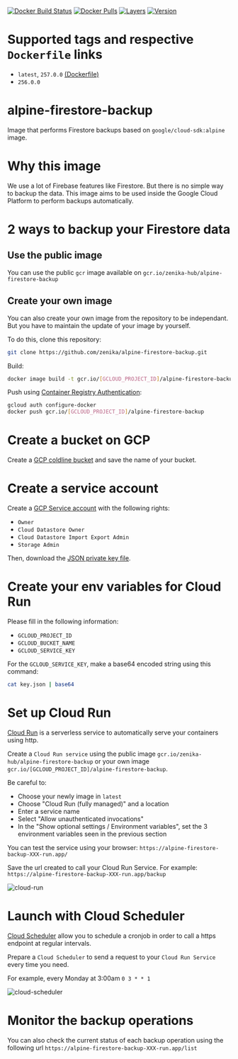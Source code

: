 [![Docker Build Status](https://img.shields.io/docker/cloud/build/zenika/alpine-firestore-backup.svg)](https://hub.docker.com/r/zenika/alpine-firestore-backup/) [![Docker Pulls](https://img.shields.io/docker/pulls/zenika/alpine-firestore-backup.svg)](https://hub.docker.com/r/zenika/alpine-firestore-backup/) [![Layers](https://images.microbadger.com/badges/image/zenika/alpine-firestore-backup.svg)](https://microbadger.com/images/zenika/alpine-firestore-backup) [![Version](https://images.microbadger.com/badges/version/zenika/alpine-firestore-backup.svg)](https://microbadger.com/images/zenika/alpine-firestore-backup)

# Supported tags and respective `Dockerfile` links

- `latest`, `257.0.0` [(Dockerfile)](https://github.com/Zenika/alpine-firestore-backup/blob/master/Dockerfile)
- `256.0.0`

# alpine-firestore-backup

Image that performs Firestore backups based on `google/cloud-sdk:alpine` image.

# Why this image

We use a lot of Firebase features like Firestore.
But there is no simple way to backup the data.
This image aims to be used inside the Google Cloud Platform to perform backups automatically.

# 2 ways to backup your Firestore data

## Use the public image

You can use the public `gcr` image available on `gcr.io/zenika-hub/alpine-firestore-backup`

## Create your own image

You can also create your own image from the repository to be independant. But you have to maintain the update of your image by yourself.

To do this, clone this repository:

```sh
git clone https://github.com/zenika/alpine-firestore-backup.git
```

Build:

```sh
docker image build -t gcr.io/[GCLOUD_PROJECT_ID]/alpine-firestore-backup
```

Push using [Container Registry Authentication](https://cloud.google.com/container-registry/docs/advanced-authentication):

```sh
gcloud auth configure-docker
docker push gcr.io/[GCLOUD_PROJECT_ID]/alpine-firestore-backup
```

# Create a bucket on GCP

Create a [GCP coldline bucket](https://cloud.google.com/storage/docs/storage-classes) and save the name of your bucket.

# Create a service account

Create a [GCP Service account](https://cloud.google.com/iam/docs/creating-managing-service-accounts) with the following rights:

- `Owner`
- `Cloud Datastore Owner`
- `Cloud Datastore Import Export Admin`
- `Storage Admin`

Then, download the [JSON private key file](https://cloud.google.com/iam/docs/creating-managing-service-account-keys).

# Create your env variables for Cloud Run

Please fill in the following information:

- `GCLOUD_PROJECT_ID`
- `GCLOUD_BUCKET_NAME`
- `GCLOUD_SERVICE_KEY`

For the `GCLOUD_SERVICE_KEY`, make a base64 encoded string using this command:

```sh
cat key.json | base64
```

# Set up Cloud Run

[Cloud Run](https://cloud.google.com/run/docs/deploying) is a serverless service to automatically serve your containers using http.

Create a `Cloud Run service` using the public image `gcr.io/zenika-hub/alpine-firestore-backup` or your own image `gcr.io/[GCLOUD_PROJECT_ID]/alpine-firestore-backup`.

Be careful to:

- Choose your newly image in `latest`
- Choose "Cloud Run (fully managed)" and a location
- Enter a service name
- Select "Allow unauthenticated invocations"
- In the "Show optional settings / Environment variables", set the 3 environment variables seen in the previous section

You can test the service using your browser: `https://alpine-firestore-backup-XXX-run.app/`

Save the url created to call your Cloud Run Service.
For example: `https://alpine-firestore-backup-XXX-run.app/backup`

![cloud-run](https://user-images.githubusercontent.com/525974/62141405-ce9e0800-b2ec-11e9-8763-45efddb4c55d.png)

# Launch with Cloud Scheduler

[Cloud Scheduler](https://cloud.google.com/scheduler/docs/) allow you to schedule a cronjob in order to call a https endpoint at regular intervals.

Prepare a `Cloud Scheduler` to send a request to your `Cloud Run Service` every time you need.

For example, every Monday at 3:00am `0 3 * * 1`

![cloud-scheduler](https://user-images.githubusercontent.com/525974/62141536-02792d80-b2ed-11e9-80fe-b81466cb862d.png)

# Monitor the backup operations

You can also check the current status of each backup operation using the following url `https://alpine-firestore-backup-XXX-run.app/list`
